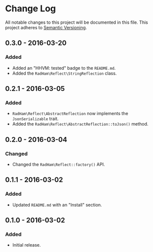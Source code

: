 Change Log
==========
All notable changes to this project will be documented in this file.
This project adheres to [Semantic Versioning](http://semver.org/).

0.3.0 - 2016-03-20
------------------
### Added
- Added an "HHVM: tested" badge to the `README.md`.
- Added the `RadHam\Reflect\StringReflection` class.

0.2.1 - 2016-03-05
------------------
### Added
- `RadHam\Reflect\AbstractReflection` now implements the `JsonSerializable` trait.
- Added the `RadHam\Reflect\AbstractReflection::toJson()` method.

0.2.0 - 2016-03-04
------------------
### Changed
- Changed the `RadHam\Reflect::factory()` API.

0.1.1 - 2016-03-02
------------------
### Added
- Updated `README.md` with an "Install" section.

0.1.0 - 2016-03-02
------------------
### Added
- Initial release.
